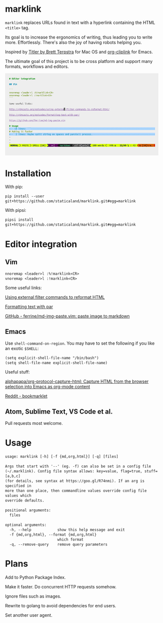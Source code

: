 # marklink

`marklink` replaces URLs found in text with a hyperlink containing the HTML `<title>` tag.

Its goal is to increase the ergonomics of writing, thus leading you to write more. Effortlessly. There's also the joy of having robots helping you.

Inspired by [Titler by Brett Terpstra](http://brettterpstra.com/2015/02/18/titler-system-service/) for Mac OS and [org-cliplink](https://github.com/rexim/org-cliplink) for Emacs.

The ultimate goal of this project is to be cross platform and support many formats, workflows and editors.

![Using marklink](marklink.gif)

# Installation

With pip:

```
pip install --user git+https://github.com/staticaland/marklink.git#egg=marklink
```

With pipsi:

```
pipsi install git+https://github.com/staticaland/marklink.git#egg=marklink
```

# Editor integration

## Vim

```
nnoremap <leader>l :%!marklink<CR>
vnoremap <leader>l :!marklink<CR>
```

Some useful links:

[Using external filter commands to reformat HTML](http://vimcasts.org/episodes/using-external-filter-commands-to-reformat-html/)

[Formatting text with par](http://vimcasts.org/episodes/formatting-text-with-par/)

[GitHub - ferrine/md-img-paste.vim: paste image to markdown](https://github.com/ferrine/md-img-paste.vim)

## Emacs

Use `shell-command-on-region`. You may have to set the following if you like an exotic `$SHELL`:

```
(setq explicit-shell-file-name "/bin/bash")
(setq shell-file-name explicit-shell-file-name)
```

Useful stuff:

[alphapapa/org-protocol-capture-html: Capture HTML from the browser selection into Emacs as org-mode content](https://github.com/alphapapa/org-protocol-capture-html)

[Reddit - bookmarklet](https://www.reddit.com/r/emacs/comments/682wsu/bookmarklet_to_copy_link_to_clipboard_formatted/)

## Atom, Sublime Text, VS Code et al.

Pull requests most welcome.

# Usage

```
usage: marklink [-h] [-f {md,org,html}] [-q] [files]

Args that start with '--' (eg. -f) can also be set in a config file
(~/.marklink). Config file syntax allows: key=value, flag=true, stuff=[a,b,c]
(for details, see syntax at https://goo.gl/R74nmi). If an arg is specified in
more than one place, then commandline values override config file values which
override defaults.

positional arguments:
  files

optional arguments:
  -h, --help            show this help message and exit
  -f {md,org,html}, --format {md,org,html}
                        which format
  -q, --remove-query    remove query parameters
```

# Plans

Add to Python Package Index.

Make it faster. Do concurrent HTTP requests somehow.

Ignore files such as images.

Rewrite to golang to avoid dependencies for end users.

Set another user agent.
